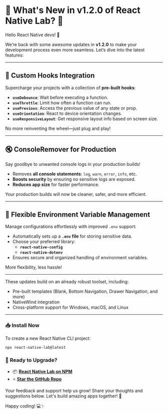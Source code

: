 # 🚀 **What's New in v1.2.0 of React Native Lab?** 🎉

Hello React Native devs! 👋

We’re back with some awesome updates in **v1.2.0** to make your development process even more seamless. Let’s dive into the latest features:

---

## 🎣 **Custom Hooks Integration**

Supercharge your projects with a collection of **pre-built hooks**:

- **`useDebounce`**: Wait before executing a function.
- **`useThrottle`**: Limit how often a function can run.
- **`usePrevious`**: Access the previous value of any state or prop.
- **`useOrientation`**: React to device orientation changes.
- **`useResponsiveLayout`**: Get responsive layout info based on screen size.

No more reinventing the wheel—just plug and play!

---

## 🔇 **ConsoleRemover for Production**

Say goodbye to unwanted console logs in your production builds!

- Removes **all console statements**: `log`, `warn`, `error`, `info`, etc.
- **Boosts security** by ensuring no sensitive logs are exposed.
- **Reduces app size** for faster performance.

Your production builds will now be cleaner, safer, and more efficient.

---

## 🔐 **Flexible Environment Variable Management**

Manage configurations effortlessly with improved `.env` support:

- Automatically sets up a **`.env` file** for storing sensitive data.
- Choose your preferred library:
  - **`react-native-config`**
  - **`react-native-dotenv`**
- Ensures secure and organized handling of environment variables.

More flexibility, less hassle!

---

These updates build on an already robust toolset, including:

- Pre-built templates (Blank, Bottom Navigation, Drawer Navigation, and more)
- NativeWind integration
- Cross-platform support for Windows, macOS, and Linux

---

### 📥 Install Now

To create a new React Native CLI project:

```bash
npx react-native-lab@latest
```

### 🌟 **Ready to Upgrade?**

- 📦 [**React Native Lab on NPM**](https://npmjs.com/package/react-native-lab)
- ⭐ [**Star the GitHub Repo**](https://github.com/developer-sumit/react-native-lab)

Your feedback and support help us grow! Share your thoughts and suggestions below. Let's build amazing apps together! 🚀

Happy coding! 💻✨
